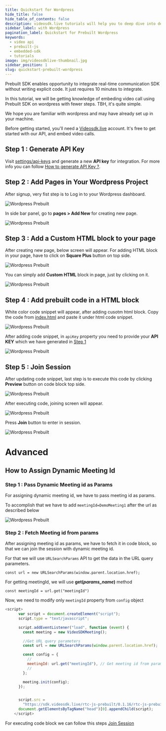 ```yaml
---
title: Quickstart for Wordpress
hide_title: false
hide_table_of_contents: false
description: videosdk.live tutorials will help you to deep dive into details of all the SDK and API. We tried to include example of all the possible programming langaguges.
sidebar_label: with Wordpress
pagination_label: Quickstart for Prebuilt Wordpress
keywords:
  - video api
  - prebuilt-js
  - embedded-sdk
  - tutorials
image: img/videosdklive-thumbnail.jpg
sidebar_position: 1
slug: quickstart-prebuilt-wordpress
---
```


Prebuilt SDK enables opportunity to integrate real-time communication SDK without writing explicit code. It just requires 10 minutes to integrate.

In this tutorial, we will be getting knowledge of embeding video call using Prebuilt SDK on wordpress with fewer steps. TBH, it's quite simple.

We hope you are familiar with wordpress and may have already set up in your machine.

Before getting started, you'll need a [Videosdk.live](https://app.videosdk.live/login) account. It's free to get started with our API, and embed video calls.

## Step 1 : Generate API Key

Visit [settings/api-keys](https://app.videosdk.live/settings/api-keys) and generate a new **API key** for integration. For more info you can follow [How to generate API Key ?](https://docs.videosdk.live/docs/guide/prebuilt-video-and-audio-calling/signup-and-create-api).

## Step 2 : Add Pages in Your Wordpress Project

After signup, very fist step is to Log in to your Wordpress dashboard.

![Wordpress Prebuilt](/img/prebuilt/wordpress/wordpress-1.png)

In side bar panel, go to **pages > Add New** for creating new page.

![Wordpress Prebuilt](/img/prebuilt/wordpress/wordpress-2.png)

## Step 3 : Add a Custom HTML block to your page

After creating new page, below screen will appear. For adding HTML block in your page, have to click on **Square Plus** button on top side.

![Wordpress Prebuilt](/img/prebuilt/wordpress/wordpress-3.png)

You can simply add **Custom HTML** block in page, just by clicking on it.

![Wordpress Prebuilt](/img/prebuilt/wordpress/wordpress-4.png)

## Step 4 : Add prebuilt code in a HTML block

White color code snippet will appear, after adding cusotm html block.
Copy the code from [index.html](https://github.com/videosdk-live/videosdk-rtc-js-prebuilt-embedded-example/blob/master/index.html) and paste it under html code snippet.

![Wordpress Prebuilt](/img/prebuilt/wordpress/wordpress-5.png)

After adding code snippet, in `apiKey` property you need to provide your **API KEY** which we have generated in [Step 1](/docs/tutorials/realtime-communication/prebuilt-sdk/quickstart-prebuilt-wordpress#step-1--generate-api-key)

![Wordpress Prebuilt](/img/prebuilt/wordpress/wordpress-6.png)

## Step 5 : Join Session

After updating code snippet, last step is to execute this code by clicking **Preview** button on code block top side.

![Wordpress Prebuilt](/img/prebuilt/wordpress/wordpress-7.png)

After executing code, joining screen will appear.

![Wordpress Prebuilt](/img/prebuilt/wordpress/wordpress-8.png)

Press **Join** button to enter in session.

![Wordpress Prebuilt](/img/prebuilt/wordpress/wordpress-9.png)

# Advanced

## How to Assign Dynamic Meeting Id

### Step 1 : Pass Dynamic Meeting id as Params

For assigning dynamic meeting id, we have to pass meeting id as params.

To accomplish that we have to add `meetingId=DemoMeeting1` after the url as described below

![Wordpress Prebuilt](/img/prebuilt/wordpress/wordpress-10.png)

### Step 2 : Fetch Meeting id from params

After assigning meeting id as params, we have to fetch it in code block, so that we can join the session with dynamic meeting id.

For that we will use `URLSearchParams` API to get the data in the URL query parameters.

`const url = new URLSearchParams(window.parent.location.href);`

For getting meetingId, we will use **get(_params_name_)** method

`const meetingId = url.get("meetingId") `

Now, we need to modify only `meetingId` property from `config` object

```js
<script>
      var script = document.createElement("script");
      script.type = "text/javascript";

      script.addEventListener("load", function (event) {
        const meeting = new VideoSDKMeeting();

        //Get URL query parameters
        const url = new URLSearchParams(window.parent.location.href);

        const config = {
          //
          meetingId: url.get("meetingId"), // Get meeting id from params.
          //
        };

        meeting.init(config);
      });


      script.src =
        "https://sdk.videosdk.live/rtc-js-prebuilt/0.1.16/rtc-js-prebuilt.js";
      document.getElementsByTagName("head")[0].appendChild(script);
    </script>
```

For executing code block we can follow this steps [Join Session](/docs/tutorials/realtime-communication/prebuilt-sdk/quickstart-prebuilt-wordpress#step-5--join-session)
